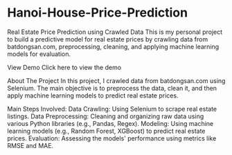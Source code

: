 # Hanoi-House-Price-Prediction
Real Estate Price Prediction using Crawled Data
This is my personal project to build a predictive model for real estate prices by crawling data from batdongsan.com, preprocessing, cleaning, and applying machine learning models for evaluation.

View Demo
Click here to view the demo <!-- Add your demo link here -->

About The Project
In this project, I crawled data from batdongsan.com using Selenium. The main objective is to preprocess the data, clean it, and then apply machine learning models to predict real estate prices.

Main Steps Involved:
Data Crawling: Using Selenium to scrape real estate listings.
Data Preprocessing: Cleaning and organizing raw data using various Python libraries (e.g., Pandas, Regex).
Modeling: Using machine learning models (e.g., Random Forest, XGBoost) to predict real estate prices.
Evaluation: Assessing the models' performance using metrics like RMSE and MAE.
